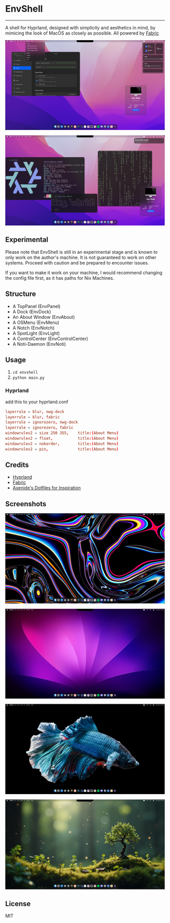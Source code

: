 # EnvShell

---

A shell for Hyprland, designed with simplicity and aesthetics in mind, by mimicing the look of MacOS as closely as possible.
All powered by [Fabric](https://github.com/Fabric-Development/fabric)

![screenshot-1](https://raw.githubusercontent.com/E3nviction/envshell/refs/heads/master/assets/screenshot-1.png)

![screenshot-2](https://raw.githubusercontent.com/E3nviction/envshell/refs/heads/master/assets/screenshot-2.png)

## Experimental

Please note that EnvShell is still in an experimental stage and is known to only work on the author's machine. It is not guaranteed to work on other systems. Proceed with caution and be prepared to encounter issues.

If you want to make it work on your machine, I would recommend changing the config file first, as it has paths for Nix Machines.

## Structure

- A TopPanel       (EnvPanel)
- A Dock           (EnvDock)
- An About Window  (EnvAbout)
- A OSMenu         (EnvMenu)
- A Notch          (EnvNotch)
- A SpotLight      (EnvLight)
- A ControlCenter  (EnvControlCenter)
- A Noti-Daemon    (EnvNoti)

## Usage

1. `cd envshell`
2. `python main.py`

### Hyprland

add this to your hyprland.conf

```conf
layerrule = blur, nwg-dock
layerrule = blur, fabric
layerrule = ignorezero, nwg-dock
layerrule = ignorezero, fabric
windowrulev2 = size 250 355,    title:(About Menu)
windowrulev2 = float,           title:(About Menu)
windowrulev2 = noborder,        title:(About Menu)
windowrulev2 = pin,             title:(About Menu)
```

## Credits

- [Hyprland](https://github.com/hyprwm/Hyprland)
- [Fabric](https://github.com/Fabric-Development/fabric)
- [Axenide's Dotfiles for Inspiration](https://github.com/Axenide/Dotfiles)

## Screenshots

![screenshot-3](https://raw.githubusercontent.com/E3nviction/envshell/refs/heads/master/assets/screenshot-3.png)

![screenshot-4](https://raw.githubusercontent.com/E3nviction/envshell/refs/heads/master/assets/screenshot-4.png)

![screenshot-5](https://raw.githubusercontent.com/E3nviction/envshell/refs/heads/master/assets/screenshot-5.png)

![screenshot-6](https://raw.githubusercontent.com/E3nviction/envshell/refs/heads/master/assets/screenshot-6.png)

## License

MIT
